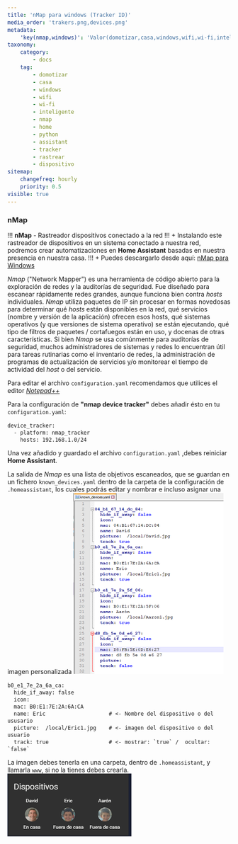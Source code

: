 ```yaml
---
title: 'nMap para windows (Tracker ID)'
media_order: 'trakers.png,devices.png'
metadata:
    'key(nmap,windows)': 'Valor(domotizar,casa,windows,wifi,wi-fi,inteligente,nmap,home,python,assistant,tracker,rastrear,dispositivo'
taxonomy:
    category:
        - docs
    tag:
        - domotizar
        - casa
        - windows
        - wifi
        - wi-fi
        - inteligente
        - nmap
        - home
        - python
        - assistant
        - tracker
        - rastrear
        - dispositivo
sitemap:
    changefreq: hourly
    priority: 0.5
visible: true
---
```


### nMap ###

!!! **nMap** - Rastreador dispositivos conectado a la red
!!! + Instalando este rastreador de dispositivos en un sistema conectado a nuestra red, podremos crear automatizaciones en **Home Assistant** basadas en nuestra presencia en nuestra casa.
!!! + Puedes descargarlo desde aquí: [nMap para Windows](https://nmap.org/dist/nmap-7.70-setup.exe)

_Nmap_ ("Network Mapper") es una herramienta de código abierto para la exploración de redes y la auditorías de seguridad. Fue diseñado para escanear rápidamente redes grandes, aunque funciona bien contra _hosts_ individuales. _Nmap_ utiliza paquetes de IP sin procesar en formas novedosas para determinar qué _hosts_ están disponibles en la red, qué servicios (nombre y versión de la aplicación) ofrecen esos hosts,
qué sistemas operativos (y que versiones de sistema operativo) se están ejecutando, qué tipo de filtros de paquetes / cortafuegos están en uso, y docenas de otras características. Si bien _Nmap_ se usa comúnmente para auditorías de seguridad, muchos administradores de sistemas y redes lo encuentran útil para tareas rutinarias como el inventario de redes, la administración de programas de actualización de servicios y/o monitorear el tiempo de actividad del _host_ o del servicio.

Para editar el archivo `configuration.yaml` recomendamos que utilices el editor [_Notepad++_](https://notepad-plus-plus.org/download/)

Para la configuración de **"nmap device tracker"** debes añadir ésto en tu `configuration.yaml`:

```
device_tracker:
  - platform: nmap_tracker
    hosts: 192.168.1.0/24
```  
Una vez añadido y guardado el archivo `configuration.yaml` ,debes reiniciar **Home Assistant**.

La salida de _Nmap_ es una lista de objetivos escaneados, que se guardan en un fichero `known_devices.yaml` dentro de la carpeta de la configuración de `.homeassistant`, los cuales podrás editar y nombrar e incluso asignar una imagen personalizada
![](devices.png)

```
b0_e1_7e_2a_6a_ca:
  hide_if_away: false
  icon:
  mac: B0:E1:7E:2A:6A:CA
  name: Eric                    # <- Nombre del dispositivo o del ususario
  picture:  /local/Eric1.jpg    # <- imagen del dispositivo o del usuario
  track: true                   # <- mostrar: `true` /  ocultar: `false`
```
La imagen debes tenerla en una carpeta, dentro de `.homeassistant`, y llamarla `www`, si no la tienes debes crearla.
![](trakers.png)
  
    





